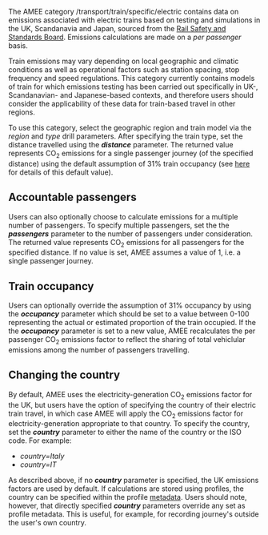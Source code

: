 The AMEE category /transport/train/specific/electric contains data on
emissions associated with electric trains based on testing and
simulations in the UK, Scandanavia and Japan, sourced from the [Rail
Safety and Standards Board](http://www.rssb.co.uk/index.asp). Emissions
calculations are made on a *per passenger* basis.

Train emissions may vary depending on local geographic and climatic
conditions as well as operational factors such as station spacing, stop
frequency and speed regulations. This category currently contains models
of train for which emissions testing has been carried out specifically
in UK-, Scandanavian- and Japanese-based contexts, and therefore users
should consider the applicability of these data for train-based travel
in other regions.

To use this category, select the geographic region and train model via
the *region* and *type* drill parameters. After specifying the train
type, set the distance travelled using the ***distance*** parameter. The
returned value represents CO<sub>2</sub> emissions for a single passenger
journey (of the specified distance) using the default assumption of 31%
train occupancy (see
[here](http://www.rssb.co.uk/pdf/reports/Research/T618_traction-energy-metrics_final.pdf)
for details of this default value).

## Accountable passengers

Users can also optionally choose to calculate emissions for a multiple
number of passengers. To specify multiple passengers, set the the
***passengers*** parameter to the number of passengers under
consideration. The returned value represents CO<sub>2</sub> emissions for all
passengers for the specified distance. If no value is set, AMEE assumes
a value of 1, i.e. a single passenger journey.

## Train occupancy

Users can optionally override the assumption of 31% occupancy by using
the ***occupancy*** parameter which should be set to a value between
0-100 representing the actual or estimated proportion of the train
occupied. If the the ***occupancy*** parameter is set to a new value,
AMEE recalculates the per passenger CO<sub>2</sub> emissions factor to reflect
the sharing of total vehiclular emissions among the number of passengers
travelling.

## Changing the country

By default, AMEE uses the electricity-generation CO<sub>2</sub> emissions
factor for the UK, but users have the option of specifying the country
of their electric train travel, in which case AMEE will apply the
CO<sub>2</sub> emissions factor for electricity-generation appropriate to that
country. To specify the country, set the ***country*** parameter to
either the name of the country or the ISO code. For example:

  - *country=Italy*
  - *country=IT*

As described above, if no ***country*** parameter is specified, the UK
emissions factors are used by default. If calculations are stored using
profiles, the country can be specified within the profile
[metadata](metadata). Users should note, however, that directly
specified ***country*** parameters override any set as profile metadata.
This is useful, for example, for recording journey's outside the user's
own country.
